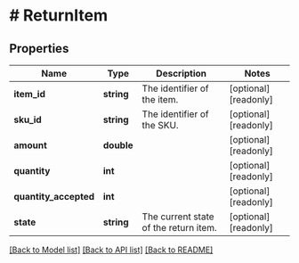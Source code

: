 # # ReturnItem

## Properties

Name | Type | Description | Notes
------------ | ------------- | ------------- | -------------
**item_id** | **string** | The identifier of the item. | [optional] [readonly] 
**sku_id** | **string** | The identifier of the SKU. | [optional] [readonly] 
**amount** | **double** |  | [optional] [readonly] 
**quantity** | **int** |  | [optional] [readonly] 
**quantity_accepted** | **int** |  | [optional] [readonly] 
**state** | **string** | The current state of the return item. | [optional] [readonly] 

[[Back to Model list]](../../README.md#documentation-for-models) [[Back to API list]](../../README.md#documentation-for-api-endpoints) [[Back to README]](../../README.md)


